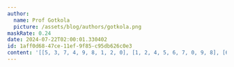 ```yaml
---
author:
  name: Prof Gotkola
  picture: /assets/blog/authors/gotkola.png
maskRate: 0.24
date: 2024-07-22T02:00:01.330402
id: 1aff0d68-47ce-11ef-9f85-c95db626c0e3
content: '[[5, 3, 7, 4, 9, 8, 1, 2, 0], [1, 2, 4, 5, 6, 7, 0, 9, 8], [6, 8, 9, 0, 0, 3, 5, 4, 7], [3, 0, 6, 9, 8, 2, 4, 7, 1], [0, 7, 0, 3, 5, 0, 6, 8, 9], [0, 4, 8, 1, 0, 6, 2, 5, 3], [8, 9, 5, 6, 4, 0, 7, 0, 2], [0, 6, 3, 0, 2, 5, 0, 1, 0], [4, 1, 2, 0, 3, 0, 8, 6, 0]]'
---
```

